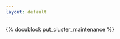 ```yaml
---
layout: default
---
```

<!-- js/actions/api-cluster.js -->
{% docublock put_cluster_maintenance %}